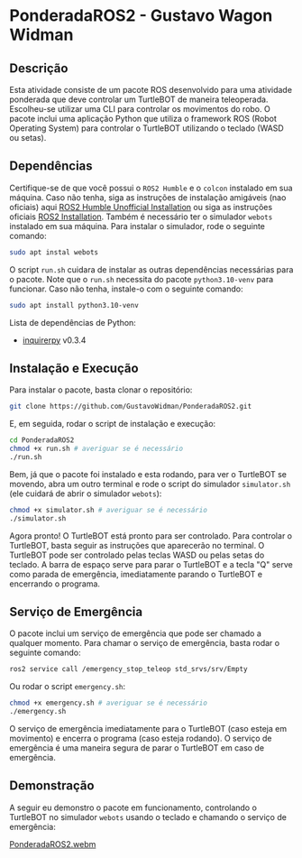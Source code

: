 # PonderadaROS2 - Gustavo Wagon Widman

## Descrição

Esta atividade consiste de um pacote ROS desenvolvido para uma atividade ponderada que deve controlar um TurtleBOT de maneira teleoperada. Escolheu-se utilizar uma CLI para controlar os movimentos do robo. O pacote inclui uma aplicação Python que utiliza o framework ROS (Robot Operating System) para controlar o TurtleBOT utilizando o teclado (WASD ou setas).

## Dependências

Certifique-se de que você possui o `ROS2 Humble` e o `colcon` instalado em sua máquina. Caso não tenha, siga as instruções de instalação amigáveis (nao oficiais) aqui [ROS2 Humble Unofficial Installation](https://rmnicola.github.io/m6-ec-encontros/E01/ros) ou siga as instruções oficiais [ROS2 Installation](https://docs.ros.org/en/humble/Installation.html). Também é necessário ter o simulador `webots` instalado em sua máquina. Para instalar o simulador, rode o seguinte comando:

```bash
sudo apt instal webots
```

O script `run.sh` cuidara de instalar as outras dependências necessárias para o pacote. Note que o `run.sh` necessita do pacote `python3.10-venv` para funcionar. Caso não tenha, instale-o com o seguinte comando:

```bash
sudo apt install python3.10-venv
```

Lista de dependências de Python:

- [inquirerpy](https://pypi.org/project/inquirerpy/) v0.3.4

## Instalação e Execução

Para instalar o pacote, basta clonar o repositório:

```bash
git clone https://github.com/GustavoWidman/PonderadaROS2.git
```

E, em seguida, rodar o script de instalação e execução:

```bash
cd PonderadaROS2
chmod +x run.sh # averiguar se é necessário
./run.sh
```

Bem, já que o pacote foi instalado e esta rodando, para ver o TurtleBOT se movendo, abra um outro terminal e rode o script do simulador `simulator.sh` (ele cuidará de abrir o simulador `webots`):

```bash
chmod +x simulator.sh # averiguar se é necessário
./simulator.sh
```

Agora pronto! O TurtleBOT está pronto para ser controlado. Para controlar o TurtleBOT, basta seguir as instruções que aparecerão no terminal. O TurtleBOT pode ser controlado pelas teclas WASD ou pelas setas do teclado. A barra de espaço serve para parar o TurtleBOT e a tecla "Q" serve como parada de emergência, imediatamente parando o TurtleBOT e encerrando o programa.

## Serviço de Emergência

O pacote inclui um serviço de emergência que pode ser chamado a qualquer momento. Para chamar o serviço de emergência, basta rodar o seguinte comando:

```bash
ros2 service call /emergency_stop_teleop std_srvs/srv/Empty
```

Ou rodar o script `emergency.sh`:

```bash
chmod +x emergency.sh # averiguar se é necessário
./emergency.sh
```

O serviço de emergência imediatamente para o TurtleBOT (caso esteja em movimento) e encerra o programa (caso esteja rodando). O serviço de emergência é uma maneira segura de parar o TurtleBOT em caso de emergência.

## Demonstração

A seguir eu demonstro o pacote em funcionamento, controlando o TurtleBOT no simulador `webots` usando o teclado e chamando o serviço de emergência:

[PonderadaROS2.webm](https://github.com/GustavoWidman/PonderadaROS2/assets/123963822/854a1bcb-815d-46c2-a50e-e65101306cde)
